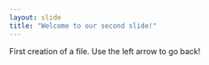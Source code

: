 ```yaml
---
layout: slide
title: "Welcome to our second slide!"
---
```

First creation of a file.
Use the left arrow to go back!
